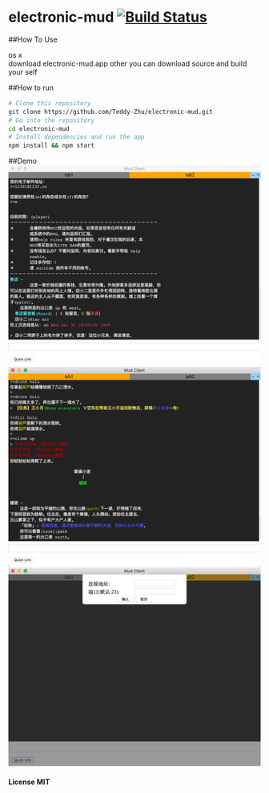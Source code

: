 # electronic-mud [![Build Status](https://travis-ci.org/Teddy-Zhu/electronic-mud.svg?branch=master)](https://travis-ci.org/Teddy-Zhu/electronic-mud)

##How To Use

os x  
    download electronic-mud.app
other
    you can download source and build your self
    
##How to run
```bash
# Clone this repository
git clone https://github.com/Teddy-Zhu/electronic-mud.git
# Go into the repository
cd electronic-mud
# Install dependencies and run the app
npm install && npm start
```

##Demo
![tab2](https://github.com/Teddy-Zhu/electronic-mud/raw/master/demoPic/D0B93330-68E0-4B46-8083-3D2EC27174B1.png)
![tab1](https://github.com/Teddy-Zhu/electronic-mud/raw/master/demoPic/34B61149-C693-4956-BC87-8110710B0EF7.png)
![quick tool](https://github.com/Teddy-Zhu/electronic-mud/raw/master/demoPic/55253309-61DD-4DD4-9968-B277E48BCB3A.png)


#### License MIT
